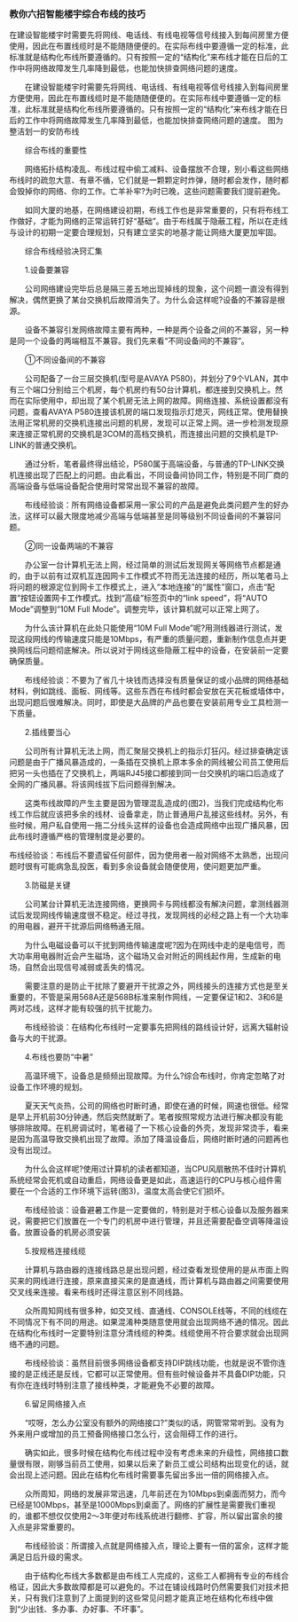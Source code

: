 ### 教你六招智能楼宇综合布线的技巧
在建设智能楼宇时需要先将网线、电话线、有线电视等信号线接入到每间房里方便使用，因此在布置线缆时是不能随随便便的。在实际布线中要遵循一定的标准，此标准就是结构化布线所要遵循的。只有按照一定的“结构化”来布线才能在日后的工作中将网络故障发生几率降到最低，也能加快排查网络问题的速度。

　　在建设智能楼宇时需要先将网线、电话线、有线电视等信号线接入到每间房里方便使用，因此在布置线缆时是不能随随便便的。在实际布线中要遵循一定的标准，此标准就是结构化布线所要遵循的。只有按照一定的“结构化”来布线才能在日后的工作中将网络故障发生几率降到最低，也能加快排查网络问题的速度。
 图为整洁划一的安防布线

　　综合布线的重要性

　　网络拓扑结构凌乱、布线过程中偷工减料、设备摆放不合理，别小看这些网络布线时的疏忽大意、有章不循，它们就是一颗颗定时炸弹，随时都会发作，随时都会毁掉你的网络、你的工作。亡羊补牢?为时已晚，这些问题需要我们提前避免。

　　如同大厦的地基，在网络建设初期，布线工作也是非常重要的，只有将布线工作做好，才能为网络的正常运转打好“基础”。由于布线属于隐蔽工程，所以在走线与设计的初期一定要合理规划，只有建立坚实的地基才能让网络大厦更加牢固。

　　综合布线经验决窍汇集

　　1.设备要兼容

　　公司网络建设完毕后总是隔三差五地出现掉线的现象，这个问题一直没有得到解决，偶然更换了某台交换机后故障消失了。为什么会这样呢?设备的不兼容是根源。

　　设备不兼容引发网络故障主要有两种，一种是两个设备之间的不兼容，另一种是同一个设备的两端相互不兼容。我们先来看“不同设备间的不兼容”。

　　①不同设备间的不兼容

　　公司配备了一台三层交换机(型号是AVAYA P580)，并划分了9个VLAN，其中有三个端口分别给三个机房，每个机房约有50台计算机，都连接到交换机上。然而在实际使用中，却出现了某个机房无法上网的故障。网络连接、系统设置都没有问题，查看AVAYA P580连接该机房的端口发现指示灯熄灭，网线正常。使用替换法用正常机房的交换机连接出问题的机房，发现可以正常上网。进一步检测发现原来连接正常机房的交换机是3COM的高档交换机，而连接出问题的交换机是TP-LINK的普通交换机。

　　通过分析，笔者最终得出结论，P580属于高端设备，与普通的TP-LINK交换机连接出现了匹配上的问题。由此看出，不同设备间协同工作，特别是不同厂商的高端设备与低端设备配合使用时常常出现不兼容的故障。

　　布线经验谈：所有网络设备都采用一家公司的产品是避免此类问题产生的好办法，这样可以最大限度地减少高端与低端甚至是同等级别不同设备间的不兼容问题。

　　②同一设备两端的不兼容

　　办公室一台计算机无法上网，经过简单的测试后发现网关等网络节点都是通的，由于以前有过双机互连因网卡工作模式不符而无法连接的经历，所以笔者马上将问题的根源定位到网卡工作模式上，进入“本地连接”的“属性”窗口，点击“配置”按钮设置网卡工作模式。找到“高级”标签页中的“link speed”，将“AUTO Mode”调整到“10M Full Mode”。调整完毕，该计算机就可以正常上网了。

　　为什么该计算机在此处只能使用“10M Full Mode”呢?用测线器进行测试，发现这段网线的传输速度只能是10Mbps，有严重的质量问题，重新制作信息点并更换网线后问题彻底解决。所以说对于网线这些隐蔽工程中的设备，在安装前一定要确保质量。

　　布线经验谈：不要为了省几十块钱而选择没有质量保证的或小品牌的网络基础材料，例如跳线、面板、网线等。这些东西在布线时都会安放在天花板或墙体中，出现问题后很难解决。同时，即使是大品牌的产品也要在安装前用专业工具检测一下质量。

　　2.插线要当心

　　公司所有计算机无法上网，而汇聚层交换机上的指示灯狂闪。经过排查确定该问题是由于广播风暴造成的，一条插在交换机上原本多余的网线被公司员工使用后把另一头也插在了交换机上，两端RJ45接口都接到同一台交换机的端口后造成了全网的广播风暴。将该网线拔下后问题得到解决。

　　这类布线故障的产生主要是因为管理混乱造成的(图2)，当我们完成结构化布线工作后就应该把多余的线材、设备拿走，防止普通用户乱接这些线材。另外，有些时候，用户私自使用一拖二分线头这样的设备也会造成网络中出现广播风暴，因此布线时遵循严格的管理制度是必要的。

布线经验谈：布线后不要遗留任何部件，因为使用者一般对网络不太熟悉，出现问题时很有可能病急乱投医，看到多余设备就会随便使用，使问题更加严重。

　　3.防磁是关键

　　公司某台计算机无法连接网络，更换网卡与网线都没有解决问题，拿测线器测试后发现网线传输速度很不稳定。经过寻找，发现网线的必经之路上有一个大功率的用电器，避开干扰源后网络畅通无阻。

　　为什么电磁设备可以干扰到网络传输速度呢?因为在网线中走的是电信号，而大功率用电器附近会产生磁场，这个磁场又会对附近的网线起作用，生成新的电场，自然会出现信号减弱或丢失的情况。

　　需要注意的是防止干扰除了要避开干扰源之外，网线接头的连接方式也是至关重要的，不管是采用568A还是568B标准来制作网线，一定要保证1和2、3和6是两对芯线，这样才能有较强的抗干扰能力。

　　布线经验谈：在结构化布线时一定要事先把网线的路线设计好，远离大辐射设备与大的干扰源。

　　4.布线也要防“中暑”

　　高温环境下，设备总是频频出现故障。为什么?综合布线时，你肯定忽略了对设备工作环境的规划。

　　夏天天气炎热，公司的网络也时断时通，即使在通的时候，网速也很低。经常是早上开机前30分钟通，然后突然就断了。笔者按照常规方法进行解决都没有能够排除故障。在机房调试时，笔者碰了一下核心设备的外壳，发现非常烫手，看来是因为高温导致交换机出现了故障。添加了降温设备后，网络时断时通的问题再也没有出现过。

　　为什么会这样呢?使用过计算机的读者都知道，当CPU风扇散热不佳时计算机系统经常会死机或自动重启，网络设备更是如此，高速运行的CPU与核心组件需要在一个合适的工作环境下运转(图3)，温度太高会使它们损坏。

　　布线经验谈：设备避暑工作是一定要做的，特别是对于核心设备以及服务器来说，需要把它们放置在一个专门的机房中进行管理，并且还需要配备空调等降温设备。放置设备的机房必须安装

　　5.按规格连接线缆

　　计算机与路由器的连接线路总是出现问题，经过查看发现使用的是从市面上购买来的网线进行连接，原来直接买来的是直通线，而计算机与路由器之间需要使用交叉线来连接。看来布线时还得注意区别不同线路。

　　众所周知网线有很多种，如交叉线、直通线、CONSOLE线等，不同的线缆在不同情况下有不同的用途。如果混淆种类随意使用就会出现网络不通的情况。因此在结构化布线时一定要特别注意分清线缆的种类。线缆使用不符合要求就会出现网络不通的问题。

　　布线经验谈：虽然目前很多网络设备都支持DIP跳线功能，也就是说不管你连接的是正线还是反线，它都可以正常使用。但有些时候设备并不具备DIP功能，只有你在连线时特别注意了接线种类，才能避免不必要的故障。

　　6.留足网络接入点

　　“哎呀，怎么办公室没有额外的网络接口?”类似的话，网管常常听到。没有为外来用户或增加的员工预备网络接口怎么行，这会阻碍工作的进行。

　　确实如此，很多时候在结构化布线过程中没有考虑未来的升级性，网络接口数量很有限，刚够当前员工使用，如果以后来了新员工或公司结构出现变化的话，就会出现上述问题。因此在结构化布线时需要事先留出多出一倍的网络接入点。

　　众所周知，网络的发展非常迅速，几年前还在为10Mbps到桌面而努力，而今已经是100Mbps，甚至是1000Mbps到桌面了。网络的扩展性是需要我们重视的，谁都不想仅仅使用2～3年便对布线系统进行翻修、扩容，所以留出富余的接入点是非常重要的。

　　布线经验谈：所谓接入点就是网络接入点，理论上要有一倍的富余，这样才能满足日后升级的需求。

　　由于结构化布线大多数都是由布线工人完成的，这些工人都拥有专业的布线合格证，因此大多数故障都是可以避免的。不过在铺设线路时仍然需要我们对技术把关，只有我们注意到了上面提到的这些常见问题才能真正地在结构化布线中做到“少出钱、多办事、办好事、不坏事”。
